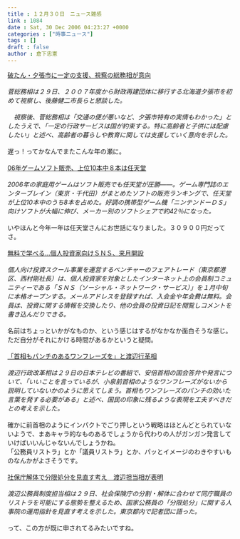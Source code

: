 ```yaml
---
title : １２月３０日　ニュース雑感
link : 1084
date : Sat, 30 Dec 2006 04:23:27 +0000
categories : ["時事ニュース"]
tags : []
draft : false
author : 倉下忠憲
---
```


<A HREF="http://www.yomiuri.co.jp/politics/news/20061229i215.htm" TARGET="_blank">破たん・夕張市に一定の支援、視察の総務相が意向</A><BR><BR><I>菅総務相は２９日、２００７年度から財政再建団体に移行する北海道夕張市を初めて視察し、後藤健二市長らと懇談した。<BR><BR>　視察後、菅総務相は「交通の便が悪いなど、夕張市特有の実情もわかった」としたうえで、「一定の行政サービスは国が約束する。特に高齢者と子供には配慮したい」と述べ、高齢者の暮らしや教育に関しては支援していく意向を示した。</I><BR><BR>遅っ！ってかなんでまたこんな年の瀬に。<BR><BR><A HREF="http://www.nikkei.co.jp/news/sangyo/20061230AT1D2609S29122006.html" TARGET="_blank">06年ゲームソフト販売、上位10本中８本は任天堂</A><BR><BR><I>2006年の家庭用ゲームはソフト販売でも任天堂が圧勝――。ゲーム専門誌のエンターブレイン（東京・千代田）がまとめたソフトの販売ランキングで、任天堂が上位10本中のうち8本を占めた。好調の携帯型ゲーム機「ニンテンドーＤＳ」向けソフトが大幅に伸び、メーカー別のソフトシェアで約42％になった。</I><BR><BR>いやほんと今年一年は任天堂さんにお世話になりました。３０９００円だってさ。<BR><BR><A HREF="http://www.iza.ne.jp/news/newsarticle/it/internet/33343/" TARGET="_blank">無料で学べる…個人投資家向けＳＮＳ、来月開設</A><BR><BR><I>個人向け投資スクール事業を運営するベンチャーのフェアトレード（東京都港区、西村剛社長）は、個人投資家を対象としたインターネット上の会員制コミュニティーである「ＳＮＳ（ソーシャル・ネットワーク・サービス）」を１月中旬に本格オープンする。メールアドレスを登録すれば、入会金や年会費は無料。会員は、投資に関する情報を交換したり、他の会員の投資日記を閲覧しコメントを書き込んだりできる。</I><BR><BR>名前はちょっといかがなものか、という感じはするがなかなか面白そうな感じ。ただ自分がそれにかける時間があるかというと疑問。<BR><BR><A HREF="http://www.yomiuri.co.jp/politics/news/20061229ia22.htm" TARGET="_blank">「首相もパンチのあるワンフレーズを」と渡辺行革相</A><BR><BR><I>渡辺行政改革相は２９日の日本テレビの番組で、安倍首相の国会答弁や発言について、「いいことを言っているが、小泉前首相のようなワンフレーズがないから説明していないかのように思えてしまう。首相もワンフレーズのパンチの効いた言葉を発する必要がある」と述べ、国民の印象に残るような表現を工夫すべきだとの考えを示した。</I><BR><BR>確かに前首相のようにインパクトでごり押しという戦略はほとんどとられていないようで、まあキャラ的なものあるでしょうから代わりの人がガンガン発言していけばいいんじゃないんでしょうかね。<BR>「公務員リストラ」とか「議員リストラ」とか、パッとイメージのわきやすいものなんかがよさそうです。<BR><BR><A HREF="http://www.asahi.com/politics/update/1229/007.html" TARGET="_blank">社保庁解体で分限処分を見直す考え　渡辺担当相が表明</A><BR><BR><I>渡辺公務員制度担当相は２９日、社会保険庁の分割・解体に合わせて同庁職員のリストラを可能にする態勢を整えるため、国家公務員の「分限処分」に関する人事院の運用指針を見直す考えを示した。東京都内で記者団に語った。 </I><BR><BR>って、この方が既に申されてるみたいですね。<BR><BR><BR><BR><BR><BR><BR><br><br>
